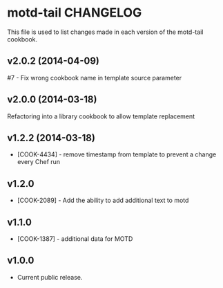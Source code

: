 motd-tail CHANGELOG
===================
This file is used to list changes made in each version of the motd-tail cookbook.

v2.0.2 (2014-04-09)
-------------------
#7 - Fix wrong cookbook name in template source parameter


v2.0.0 (2014-03-18)
-------------------
Refactoring into a library cookbook to allow template replacement


v1.2.2 (2014-03-18)
-------------------
- [COOK-4434] - remove timestamp from template to prevent a change every Chef run


v1.2.0
------
- [COOK-2089] - Add the ability to add additional text to motd

v1.1.0
------
- [COOK-1387] - additional data for MOTD

v1.0.0
------
- Current public release.


